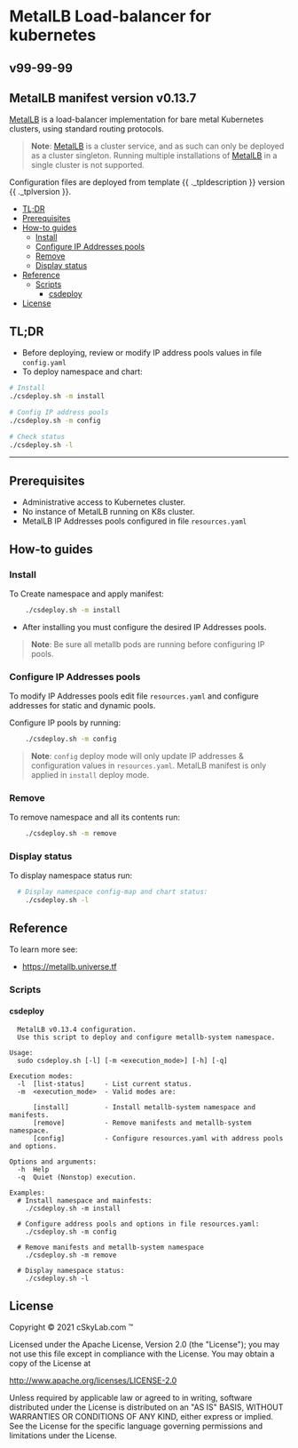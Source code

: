 # MetalLB Load-balancer for kubernetes<!-- omit in toc -->

## v99-99-99 <!-- omit in toc -->

## MetalLB manifest version v0.13.7 <!-- omit in toc -->

[MetalLB](https://metallb.universe.tf/) is a load-balancer implementation for bare metal Kubernetes clusters, using standard routing protocols.


> **Note**: [MetalLB](https://metallb.universe.tf/) is a cluster service, and as such can only be deployed as a cluster singleton. Running multiple installations of [MetalLB](https://metallb.universe.tf/) in a single cluster is not supported.

Configuration files are deployed from template {{ ._tpldescription }} version {{ ._tplversion }}.

- [TL;DR](#tldr)
- [Prerequisites](#prerequisites)
- [How-to guides](#how-to-guides)
  - [Install](#install)
  - [Configure IP Addresses pools](#configure-ip-addresses-pools)
  - [Remove](#remove)
  - [Display status](#display-status)
- [Reference](#reference)
  - [Scripts](#scripts)
    - [csdeploy](#csdeploy)
- [License](#license)

## TL;DR

- Before deploying, review or modify IP address pools values in file `config.yaml`
- To deploy namespace and chart:

```bash
# Install  
./csdeploy.sh -m install

# Config IP address pools
./csdeploy.sh -m config

# Check status
./csdeploy.sh -l
```

---

## Prerequisites

- Administrative access to Kubernetes cluster.
- No instance of MetalLB running on K8s cluster.
- MetalLB IP Addresses pools configured in file `resources.yaml`

## How-to guides

### Install

To Create namespace and apply manifest:

```bash
    ./csdeploy.sh -m install
```

- After installing you must configure the desired IP Addresses pools.

>**Note**: Be sure all metallb pods are running before configuring IP pools.

### Configure IP Addresses pools

To modify IP Addresses pools edit file `resources.yaml` and configure addresses for static and dynamic pools.

Configure IP pools by running:

```bash
    ./csdeploy.sh -m config
```

>**Note**: `config` deploy mode will only update IP addresses & configuration values in `resources.yaml`. MetalLB manifest is only applied in `install` deploy mode.

### Remove

To remove namespace and all its contents run:

```bash
    ./csdeploy.sh -m remove
```

### Display status

To display namespace status run:

```bash
  # Display namespace config-map and chart status:
    ./csdeploy.sh -l
```

## Reference

To learn more see:

- <https://metallb.universe.tf>

### Scripts

#### csdeploy

```console
  MetalLB v0.13.4 configuration.
  Use this script to deploy and configure metallb-system namespace.

Usage:
  sudo csdeploy.sh [-l] [-m <execution_mode>] [-h] [-q]

Execution modes:
  -l  [list-status]     - List current status.
  -m  <execution_mode>  - Valid modes are:

      [install]         - Install metallb-system namespace and manifests.
      [remove]          - Remove manifests and metallb-system namespace.
      [config]          - Configure resources.yaml with address pools and options.

Options and arguments:  
  -h  Help
  -q  Quiet (Nonstop) execution.

Examples:
  # Install namespace and mainfests:
    ./csdeploy.sh -m install

  # Configure address pools and options in file resources.yaml:
    ./csdeploy.sh -m config

  # Remove manifests and metallb-system namespace
    ./csdeploy.sh -m remove

  # Display namespace status:
    ./csdeploy.sh -l
```

## License

Copyright © 2021 cSkyLab.com ™

Licensed under the Apache License, Version 2.0 (the "License");
you may not use this file except in compliance with the License.
You may obtain a copy of the License at

http://www.apache.org/licenses/LICENSE-2.0

Unless required by applicable law or agreed to in writing, software
distributed under the License is distributed on an "AS IS" BASIS,
WITHOUT WARRANTIES OR CONDITIONS OF ANY KIND, either express or implied.
See the License for the specific language governing permissions and
limitations under the License.
